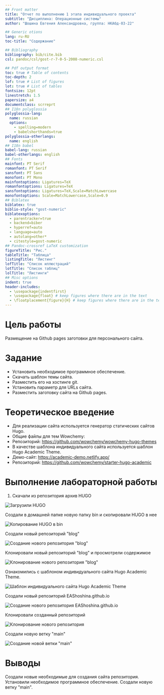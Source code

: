 ```yaml
---
## Front matter
title: "Отчет по выполнению 1 этапа индивидуального проекта"
subtitle: "Дисциплина: Операционные системы"
author: "Шошина Евгения Александровна, группа: НКАбд-03-22"

## Generic otions
lang: ru-RU
toc-title: "Содержание"

## Bibliography
bibliography: bib/cite.bib
csl: pandoc/csl/gost-r-7-0-5-2008-numeric.csl

## Pdf output format
toc: true # Table of contents
toc-depth: 2
lof: true # List of figures
lot: true # List of tables
fontsize: 12pt
linestretch: 1.5
papersize: a4
documentclass: scrreprt
## I18n polyglossia
polyglossia-lang:
  name: russian
  options:
	- spelling=modern
	- babelshorthands=true
polyglossia-otherlangs:
  name: english
## I18n babel
babel-lang: russian
babel-otherlangs: english
## Fonts
mainfont: PT Serif
romanfont: PT Serif
sansfont: PT Sans
monofont: PT Mono
mainfontoptions: Ligatures=TeX
romanfontoptions: Ligatures=TeX
sansfontoptions: Ligatures=TeX,Scale=MatchLowercase
monofontoptions: Scale=MatchLowercase,Scale=0.9
## Biblatex
biblatex: true
biblio-style: "gost-numeric"
biblatexoptions:
  - parentracker=true
  - backend=biber
  - hyperref=auto
  - language=auto
  - autolang=other*
  - citestyle=gost-numeric
## Pandoc-crossref LaTeX customization
figureTitle: "Рис."
tableTitle: "Таблица"
listingTitle: "Листинг"
lofTitle: "Список иллюстраций"
lotTitle: "Список таблиц"
lolTitle: "Листинги"
## Misc options
indent: true
header-includes:
  - \usepackage{indentfirst}
  - \usepackage{float} # keep figures where there are in the text
  - \floatplacement{figure}{H} # keep figures where there are in the text
---
```


# Цель работы

Размещение на Github pages заготовки для персонального сайта.

# Задание

- Установить необходимое программное обеспечение.
- Скачать шаблон темы сайта.
- Разместить его на хостинге git.
- Установить параметр для URLs сайта.
- Разместить заготовку сайта на Github pages.

# Теоретическое введение

- Для реализации сайта используется генератор статических сайтов Hugo.
- Общие файлы для тем Wowchemy:
- Репозиторий: https://github.com/wowchemy/wowchemy-hugo-themes
- В качестве шаблона индивидуального сайта используется шаблон Hugo Academic Theme.
- Демо-сайт: https://academic-demo.netlify.app/
- Репозиторий: https://github.com/wowchemy/starter-hugo-academic


# Выполнение лабораторной работы

1) Скачали из репозитория архив HUGO

![Загрузили HUGO](image/1ИП.png)

Создали в домашней папке новую папку bin и скопировали HUGO в нее

![Копирование HUGO в bin](image/2ИП.png)

Создали новый репозиторий "blog"

![Создание нового репозитория "blog"](image/3ИП.png)

Клонировали новый репозиторий "blog" и просмотрели содержимое 

![Клонирование нового репозитория "blog"](image/4ИП.png)

Ознакомились с шаблоном индивидуального сайта Hugo Academic Theme.

![Шаблон индивидуального сайта Hugo Academic Theme](image/5ИП.png)

Создали новый репозиторий EAShoshina.github.io

![Создание нового репозитория EAShoshina.github.io](image/6ИП.png)

Клонировали созданный репозиторий

![Клонирование нового репозитория](image/7ИП.png)

Создали новую ветку "main"

![Создание новой ветки "main"](image/7ИП.png)


# Выводы

Создали новые необходимые для создания сайта репозитория. Установили необходимое программное обеспечение. Создали новую ветку "main".

